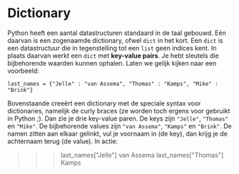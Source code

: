 # Dictionary

Python heeft een aantal datastructuren standaard in de taal gebouwd. Eén daarvan is een zogenaamde dictionary, ofwel `dict` in het kort. Een `dict` is een datastructuur die in tegenstelling tot een `list` geen indices kent. In plaats daarvan werkt een `dict` met **key-value pairs**. Je hebt sleutels die bijbehorende waarden kunnen ophalen. Laten we gelijk kijken naar een voorbeeld:

    last_names = {"Jelle" : "van Assema", "Thomas" : "Kamps", "Mike" : "Brink"}

Bovenstaande creeërt een dictionary met de speciale syntax voor dictionaries, namelijk de curly braces (ze worden toch ergens voor gebruikt in Python ;). Dan zie je drie key-value paren. De keys zijn `"Jelle"`, `"Thomas"` en `"Mike"`. De bijbehorende values zijn `"van Assema"`, `"Kamps"` en `"Brink"`. De namen zitten aan elkaar gelinkt, vul je voornaam in (de key), dan krijg je de achternaam terug (de value). In actie:

  >>> last_names["Jelle"]
  van Assema
  >>> last_names["Thomas"]
  Kamps
